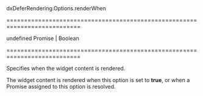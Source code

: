 <!--id-->dxDeferRendering.Options.renderWhen<!--/id-->
===========================================================================
<!--default-->undefined<!--/default-->
<!--type-->Promise<void> | Boolean<!--/type-->
===========================================================================

<!--shortDescription-->
Specifies when the widget content is rendered.
<!--/shortDescription-->

<!--fullDescription-->
The widget content is rendered when this option is set to **true**, or when a Promise assigned to this option is resolved.
<!--/fullDescription-->